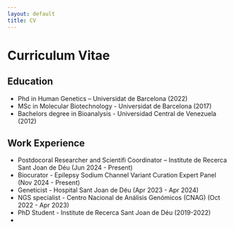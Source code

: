 ```yaml
---
layout: default
title: CV
---
```


# Curriculum Vitae

## Education

- Phd in Human Genetics – Universidat de Barcelona (2022)
- MSc in Molecular Biotechnology - Universidat de Barcelona (2017)
- Bachelors degree in Bioanalysis - Universidad Central de Venezuela (2012)

## Work Experience

- Postdocoral Researcher and Scientifi Coordinator – Institute de Recerca Sant Joan de Déu (Jun 2024 - Present)
- Biocurator - Epilepsy Sodium Channel Variant Curation Expert Panel (Nov 2024 - Present)
- Geneticist - Hospital Sant Joan de Déu (Apr 2023 - Apr 2024)
- NGS specialist - Centro Nacional de Análisis Genómicos (CNAG) (Oct 2022 - Apr 2023)
- PhD Student - Institute de Recerca Sant Joan de Déu (2019-2022)
- <link rel="stylesheet" href="/assets/css/style.css">

